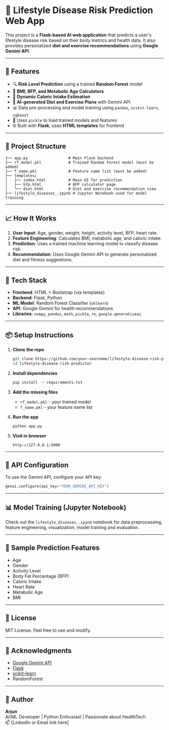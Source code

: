 # 🧠 Lifestyle Disease Risk Prediction Web App

This project is a **Flask-based AI web application** that predicts a user's lifestyle disease risk based on their body metrics and health data. It also provides personalized **diet and exercise recommendations** using **Google Gemini API**.

---

## 🚀 Features

- 🔍 **Risk Level Prediction** using a trained **Random Forest** model
- 🧮 **BMI, BFP, and Metabolic Age Calculators**
- 🔁 **Dynamic Caloric Intake Estimation**
- 🥗 **AI-generated Diet and Exercise Plans** with Gemini API
- 📊 Data pre-processing and model training using `pandas`, `scikit-learn`, `xgboost`
- 💾 Uses `pickle` to load trained models and features
- 🌐 Built with **Flask**, uses **HTML templates** for frontend

---

## 📂 Project Structure

```
├── app.py                  # Main Flask backend
├── rf_model.pkl            # Trained Random Forest model (must be added)
├── f_name.pkl              # Feature name list (must be added)
├── templates/
│   ├── index.html          # Main UI for prediction
│   ├── bfp.html            # BFP calculator page
│   └── diet.html           # Diet and exercise recommendation view
├── lifestyle_diseases_.ipynb # Jupyter Notebook used for model training
```

---

## 📈 How It Works

1. **User Input**: Age, gender, weight, height, activity level, BFP, heart rate.
2. **Feature Engineering**: Calculates BMI, metabolic age, and caloric intake.
3. **Prediction**: Uses a trained machine learning model to classify disease risk.
4. **Recommendation**: Uses Google Gemini API to generate personalized diet and fitness suggestions.

---

## 🧪 Tech Stack

- **Frontend**: HTML + Bootstrap (via templates)
- **Backend**: Flask, Python
- **ML Model**: Random Forest Classifier (`sklearn`)
- **API**: Google Gemini for health recommendations
- **Libraries**: `numpy`, `pandas`, `math`, `pickle`, `re`, `google.generativeai`

---

## 📦 Setup Instructions

1. **Clone the repo**
   ```bash
   git clone https://github.com/your-username/lifestyle-disease-risk-predictor.git
   cd lifestyle-disease-risk-predictor
   ```

2. **Install dependencies**
   ```bash
   pip install -r requirements.txt
   ```

3. **Add the missing files**
   - `rf_model.pkl` - your trained model
   - `f_name.pkl` - your feature name list

4. **Run the app**
   ```bash
   python app.py
   ```

5. **Visit in browser**
   ```
   http://127.0.0.1:5000
   ```

---

## 🔐 API Configuration

To use the Gemini API, configure your API key:
```python
genai.configure(api_key="YOUR_GEMINI_API_KEY")
```

---

## 📊 Model Training (Jupyter Notebook)

Check out the `lifestyle_diseases_.ipynb` notebook for data preprocessing, feature engineering, visualization, model training and evaluation.

---

## 🧠 Sample Prediction Features

- Age
- Gender
- Activity Level
- Body Fat Percentage (BFP)
- Caloric Intake
- Heart Rate
- Metabolic Age
- BMI

---

## 📃 License

MIT License. Feel free to use and modify.

---

## 🙌 Acknowledgments

- [Google Gemini API](https://ai.google.dev/)
- [Flask](https://flask.palletsprojects.com/)
- [scikit-learn](https://scikit-learn.org/)
- RandomForest

---

## 👤 Author

**Arjun**  
AI/ML Developer | Python Enthusiast | Passionate about HealthTech  
📫 [LinkedIn or Email link here]
